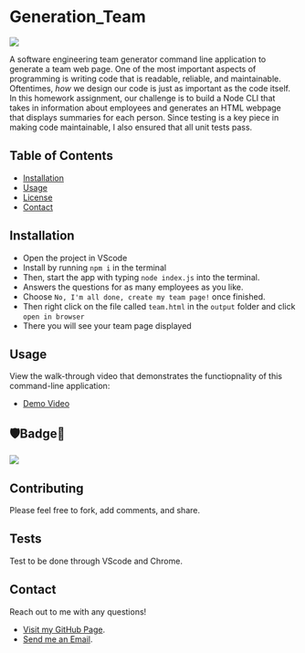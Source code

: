 # Generation_Team

![](https://github.com/Q118/generation_team/blob/master/screenshot.png)

A software engineering team generator command line application to generate a team web page. One of the most important aspects of programming is writing code that is readable, reliable, and maintainable. Oftentimes, *how* we design our code is just as important as the code itself. In this homework assignment, our challenge is to build a Node CLI that takes in information about employees and generates an HTML webpage that displays summaries for each person. Since testing is a key piece in making code maintainable, I  also ensured that all unit tests pass.


## Table of Contents
    
* [Installation](#Installation)
* [Usage](#Usage)
* [License](#Badge)
* [Contact](#Contact)


## Installation

* Open the project in VScode
* Install by running `npm i` in the terminal
* Then, start the app with typing `node index.js` into the terminal.
* Answers the questions for as many employees as you like.
* Choose `No, I'm all done, create my team page!` once finished.
* Then right click on the file called `team.html` in the `output` folder and click `open in browser`
* There you will see your team page displayed


## Usage

View the walk-through video that demonstrates the functiopnality of this command-line application: 

* [Demo Video](https://drive.google.com/file/d/1oGTPfY48Eh2v8fNCgkJCYh1bNdhxjVtA/view)


## 🛡Badge📛

![](https://img.shields.io/badge/Shelby-Anne-purple)


## Contributing
        
Please feel free to fork, add comments, and share.
    
        
## Tests
    
Test to be done through VScode and Chrome.
    
    
## Contact
    
Reach out to me with any questions!
    
* [Visit my GitHub Page](https://github.com/q118).
* [Send me an Email](mailto:shelbyfish91@gmail.com).